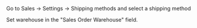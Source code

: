 Go to Sales -\> Settings -\> Shipping methods and select a shipping
method

Set warehouse in the "Sales Order Warehouse" field.
